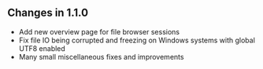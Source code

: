 ## Changes in 1.1.0

- Add new overview page for file browser sessions
- Fix file IO being corrupted and freezing on Windows systems with global UTF8 enabled
- Many small miscellaneous fixes and improvements